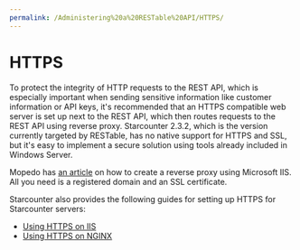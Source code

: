 ```yaml
---
permalink: /Administering%20a%20RESTable%20API/HTTPS/
---
```


# HTTPS

To protect the integrity of HTTP requests to the REST API, which is especially important when sending sensitive information like customer information or API keys, it's recommended that an HTTPS compatible web server is set up next to the REST API, which then routes requests to the REST API using reverse proxy. Starcounter 2.3.2, which is the version currently targeted by RESTable, has no native support for HTTPS and SSL, but it's easy to implement a secure solution using tools already included in Windows Server.

Mopedo has [an article](../../../Mopedo%20DSP/Administration%20guides/IIS%20reverse%20proxy%20setup%20guide) on how to create a reverse proxy using Microsoft IIS. All you need is a registered domain and an SSL certificate.

Starcounter also provides the following guides for setting up HTTPS for Starcounter servers:

- [Using HTTPS on IIS](https://docs.starcounter.io/guides/working-with-starcounter/using-https-on-iis)
- [Using HTTPS on NGINX](https://docs.starcounter.io/guides/working-with-starcounter/using-https-on-nginx)
